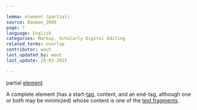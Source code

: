 ```yaml
---

lemma: element (partial)
source: Bauman_2005
page: 7 
language: English
categories: Markup, Scholarly Digital Editing
related_terms: overlap
contributor: wout
last_updated_by: wout
last_update: 28-02-2015
        
---
```


partial [element](element.html)

A complete element (has a start-[tag](tag.html), content, and an end-tag, although one or both may be minimized) whose content is one of the [text fragments](textFragment.html).

